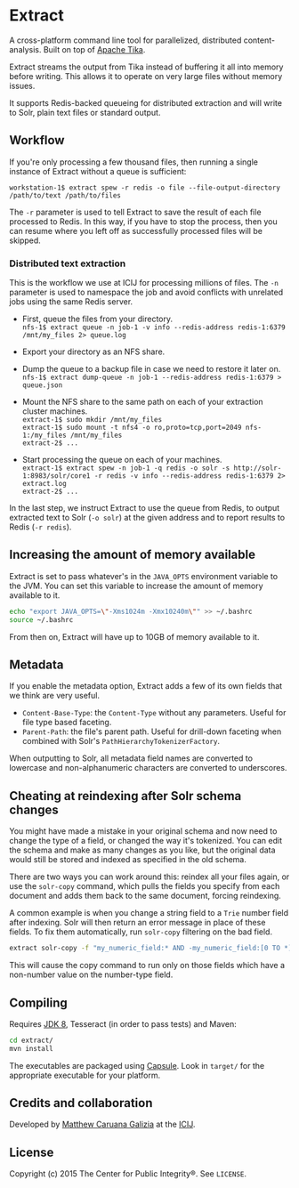# Extract

A cross-platform command line tool for parallelized, distributed content-analysis. Built on top of [Apache Tika](https://tika.apache.org/).

Extract streams the output from Tika instead of buffering it all into memory before writing. This allows it to operate on very large files without memory issues.

It supports Redis-backed queueing for distributed extraction and will write to Solr, plain text files or standard output.

## Workflow

If you're only processing a few thousand files, then running a single instance of Extract without a queue is sufficient:

`workstation-1$ extract spew -r redis -o file --file-output-directory /path/to/text /path/to/files`

The `-r` parameter is used to tell Extract to save the result of each file processed to Redis. In this way, if you have to stop the process, then you can resume where you left off as successfully processed files will be skipped.

### Distributed text extraction

This is the workflow we use at ICIJ for processing millions of files. The `-n` parameter is used to namespace the job
 and avoid conflicts with unrelated jobs using the same Redis server.

 - First, queue the files from your directory.  
`nfs-1$ extract queue -n job-1 -v info --redis-address redis-1:6379 /mnt/my_files 2> queue.log`

 - Export your directory as an NFS share.

 - Dump the queue to a backup file in case we need to restore it later on.  
 `nfs-1$ extract dump-queue -n job-1 --redis-address redis-1:6379 > queue.json`

 - Mount the NFS share to the same path on each of your extraction cluster machines.  
 `extract-1$ sudo mkdir /mnt/my_files`  
 `extract-1$ sudo mount -t nfs4 -o ro,proto=tcp,port=2049 nfs-1:/my_files /mnt/my_files`  
 `extract-2$ ...`

 - Start processing the queue on each of your machines.  
`extract-1$ extract spew -n job-1 -q redis -o solr -s http://solr-1:8983/solr/core1 -r redis -v info --redis-address redis-1:6379 2> extract.log`  
`extract-2$ ...`

In the last step, we instruct Extract to use the queue from Redis, to output extracted text to Solr (`-o solr`) at the given address and to report results to Redis (`-r redis`).

## Increasing the amount of memory available

Extract is set to pass whatever's in the `JAVA_OPTS` environment variable to the JVM. You can set this variable to increase the amount of memory available to it.

```bash
echo "export JAVA_OPTS=\"-Xms1024m -Xmx10240m\"" >> ~/.bashrc
source ~/.bashrc
```

From then on, Extract will have up to 10GB of memory available to it.

## Metadata

If you enable the metadata option, Extract adds a few of its own fields that we think are very useful.

 - `Content-Base-Type`: the `Content-Type` without any parameters. Useful for file type based faceting.
 - `Parent-Path`: the file's parent path. Useful for drill-down faceting when combined with Solr's `PathHierarchyTokenizerFactory`.

When outputting to Solr, all metadata field names are converted to lowercase and non-alphanumeric characters are converted to underscores.

## Cheating at reindexing after Solr schema changes

You might have made a mistake in your original schema and now need to change the type of a field, or changed the way it's tokenized. You can edit the schema and make as many changes as you like, but the original data would still be stored and indexed as specified in the old schema.

There are two ways you can work around this: reindex all your files again, or use the `solr-copy` command, which pulls the fields you specify from each document and adds them back to the same document, forcing reindexing.

A common example is when you change a string field to a `Trie` number field after indexing. Solr will then return an error message in place of these fields. To fix them automatically, run `solr-copy` filtering on the bad field.

```bash
extract solr-copy -f "my_numeric_field:* AND -my_numeric_field:[0 TO *]" -s ...
```

This will cause the copy command to run only on those fields which have a non-number value on the number-type field.

## Compiling

Requires [JDK 8](http://www.oracle.com/technetwork/java/javase/downloads/jdk8-downloads-2133151.html), Tesseract (in order to pass tests) and Maven:

```bash
cd extract/
mvn install
```

The executables are packaged using [Capsule](https://github.com/puniverse/capsule). Look in `target/` for the appropriate executable for your platform.

## Credits and collaboration

Developed by [Matthew Caruana Galizia](https://twitter.com/mcaruanagalizia) at the [ICIJ](http://www.icij.org/).

## License

Copyright (c) 2015 The Center for Public Integrity®. See `LICENSE`.
